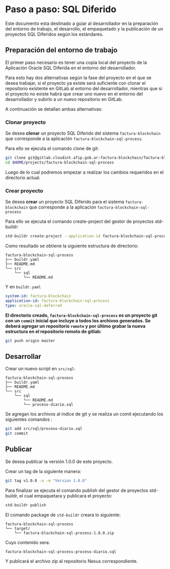 # Paso a paso: SQL Diferido

Este documento esta destinado a guiar al desarrollador en la preparación del entorno de trabajo, el desarrollo, el empaquetado y la publicación de un proyectos SQL Diferidos según los estándares.

## Preparación del entorno de trabajo

El primer paso necesario es tener una copia local del proyecto de la Aplicación Oracle SQL Diferida en el entorno del desarrollador.

Para esto hay dos alternativas según la fase del proyecto en el que se desea trabajar, si el proyecto ya existe será suficiente con clonar el repositorio existente en GitLab al entorno del desarrollador, mientras que si el proyecto no existe habrá que crear uno nuevo en el entorno del desarrollador y subirlo a un nuevo repositorio en GitLab.

A continuación se detallan ambas alternativas:

### Clonar proyecto

Se desea **clonar** un proyecto SQL Diferido del sistema `factura-blockchain` que corresponde a la aplicacíón  `factura-blockchain-sql-process`.

Para ello se ejecuta el comando clone de git:

```bash
git clone git@gitlab.cloudint.afip.gob.ar:factura-blockchain/factura-blockchain-sql-process.git $HOME/projects/factura-blockchain-sql-process
cd $HOME/projects/factura-blockchain-sql-process
```

Luego de lo cual podremos empezar a realizar los cambios requeridos en el directorio actual.

### Crear proyecto

Se desea **crear** un proyecto SQL Diferido para el sistema `factura-blockchain` que corresponde a la aplicacion `factura-blockchain-sql-process`

Para ello se ejecuta el comando create-project del gestor de proyectos std-buildr:

```bash
std-buildr create-project --application-id factura-blockchain-sql-process  --system-id factura-blockchain --type oracle-sql-deferred
```

Como resultado se obtiene la siguiente estructura de directorio:

```tree
factura-blockchain-sql-process
├── buildr.yaml
├── README.md
└── src
    └── sql
        └── README.md
```

Y en `buildr.yaml`

```yaml
system-id: factura-blockchain
application-id: factura-blockchain-sql-process
type: oracle-sql-deferred
```

**El directorio creado, `factura-blockchain-sql-process` es un proyecto git con un `commit` inicial que incluye a todos los archivos generados.  Se deberá agregar un repositorio `remote` y por último grabar la nueva estructura en el repositorio remoto de gitlab:**

```bash
git push origin master
```

## Desarrollar

Crear un nuevo script en `src/sql`:

```tree
factura-blockchain-sql-process
├── buildr.yaml
├── README.md
└── src
    └── sql
        └── README.md
        └── proceso-diario.sql
```

Se agregan los archivos al indice de git y se realiza un comit ejecutando los siguientes comandos :

```bash
git add src/sql/proceso-diario.sql
git commit
```

## Publicar

Se desea publicar la versión 1.0.0 de este proyecto.

Crear un tag de la siguiente manera:

```bash
git tag v1.0.0 -a -m "Version 1.0.0"
```

Para finalizar se ejecuta el comando publish del gestor de proyectos std-buildr, el cual empaquetara y publicara el proyecto:

```bash
std-buildr publish
```

El comando package de `std-buildr` creara lo siguiente:

```tree
factura-blockchain-sql-process
└── target/
    └── factura-blockchain-sql-process-1.0.0.zip
```

Cuyo contenido sera:

```tree
factura-blockchain-sql-process-proceso-diario.sql
```

Y publicará el archivo zip al repositorio Nexus correspondiente.